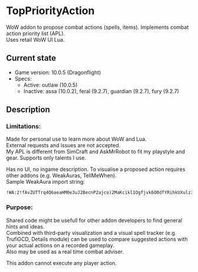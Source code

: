 # TopPriorityAction
WoW addon to propose combat actions (spells, items). Implements combat action priority list (APL).\
Uses retail WoW UI Lua.

## Current state
- Game version: 10.0.5 (Dragonflight)
- Specs:
  - Active: outlaw (10.0.5)
  - Inactive: assa (10.0.2), feral (9.2.7), guardian (9.2.7), fury (9.2.7)

## Description

### Limitations:
Made for personal use to learn more about WoW and Lua.\
External requests and issues are not accepted.\
My APL is different from SimCraft and AskMrRobot to fit my playstyle and gear. Supports only talents I use.

Has no UI, no ingame description. To visualise a proposed action requires other addons (e.g. WeakAuras, TellMeWhen).\
Sample WeakAura import string:
```
!WA:2!fAvZUTTrq4Q6aeaHM0e3uJ2BecnP2ajco)2MaKcikl1Ogfjvk6O0dfYRihkUXulz3DPSvkqbQouKZ6rqN7jb0xa)eqiu0hG8i4d9CNDjPCSRRlpiS7SZFFZoZ3Qc1xF06UR7(2Vyo1jK1nmM7aRXpSTNNaKfM7elKHJSHdLrFPxmZrsdzBUvrd8JdYyoZGeZj9b24YTiJGIaZLpj14p6Jxqyo(H8oHuMCq1ATSRzT0jmmWn8aw3dOrWEhLVTM7qW3uLc7nvYPdhcCXvVfpB5FBkNebdstM5UWGyppBuc)z1A2P(UnxKEsFTwcjrglmJzu5GOaYeGBXWutu0cgdm5rv9jsJxacbzi8or8aT0oCWJEOv3o1A2CQicccA4kkMbFfYsUuQIIOB0RsF7ov6xPQDJ2T6VBNDQyxltZgiaIEWQcL2IBBq07o)QMYcvvZYXhC2pzJvzuxeJ0dx0VALU297AxXYo5Qhw4pUiFt9msfB80NAuQDhv(1T0wgsFGPvq9DQiB8uJ7E)hD3V(X)7JvGgpUu97wA1HzjVKhdAzyEFMa)lOfyYAVB3sgeMRXjs))shNyoh1TIgpyGtb2Pcdz1zNRrRsLSAYfJ7uLsR))xGptNNdtovEKFhMMokyM7m3ZS7Bm2wD5M3F6tDbljDe4olML1BVrYv)WORRmzmyNk6fHUWV)bhJtnaNrcEjolG(7NpEFaIQGnNoslcgb)zciWtpDLCzCQqG99CIe8NJ9qwWq0gXt2i5klXTdio7pKhgZCF7grRlX55(cFco59QSj9Opxlu)JxiFebviBHjlKbZwDCPBYIU275HQHbH8VRqHcR9UuP5jLzLDTBh9jAHKye)ys70J6k9nRGBponw0dbxTWFDzkDXpKLrhPp)1yLJ6nbbipehSbfvKzR2TQLCfoIlLoZ1k6OtJ1WVzzGGjJUwDo9ngFFmXflmedB7tH98iTul7GqUBpojAAVSfPjWyQGoia2ldZVhLwYLxUksk2OJSFwJQpV9U2nB0Q25upDYwKS9j21L(g4Mza)cUkyRm9Vwomi8G6C4NIbMZKoxA7Y37HP1c1blu)K7OPQnQmB5GyPmK1EmWrcX5kXnb2qP)NQ1pVomtTP6Q64rXc4BZL4BQo0xhDBFQZ(mKbDnTfDDibq6YMuu811bWeRIa3FGpqh6ljMbHe3xodDzFgskGhirRyYnSgfhiPfTCcicXgj)yrtvhE6cS4OwmNRBMvijPy0nYFZq1kSdvqWBhx)zegv1GfYEKf(caxw)iGiGUsUgOxo5kyz3vnFGQOFOGlaC23vmvPN23BBoIqz1taT2jEjdt8t2EGhLrf(Nv8ckl9orX8eTocSQz5fo(IZNWEMVjmCubEkBG4rjUftEDrt0zYBnZnSFkNWEkw9hheI1qd0wGJSgiBzVk3bFJ5oz8B3j1hLkMQx(BagynjI0fKskBOy3ixmQBM5K8xgUTr5YLtFEOhq2VcwbeLXBmwn9RzBw68EnR0zSwr8P1xXQiK8jpjDbWRsccuClBwQYo7G2FEU6CYYBNJ1TkAfZAHxK15iL7MN8xmUySXObBPOJ3AUm0zCk)4Nv43MxI6oftbd1FK4EXu3fE(pU3Mn2QsJT)klsqKpzTJth20XtDRpOBvRA1AzDc)Xa0yp6WICkt5AWFHNszSvc5qwZ6afzfzUQ3HQVzlonVJCVLiph682rPhSUW6HLVF5hS(4)8v)Zp
```

### Purpose:
Shared code might be usefull for other addon developers to find general hints and ideas.\
Combined with third-party visualization and a visual spell tracker (e.g. TrufiGCD, Details module) can be used to compare suggested actions with your actual actions on a recorded gameplay.\
Also may be used as a real time combat adviser.

This addon cannot execute any player action.
